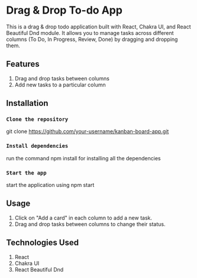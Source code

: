 # Drag & Drop To-do App

This is a drag & drop todo application built with React, Chakra UI, and React Beautiful Dnd module. It allows you to manage tasks across different columns (To Do, In Progress, Review, Done) by dragging and dropping them.

## Features

1. Drag and drop tasks between columns
2. Add new tasks to a particular column

## Installation

### `Clone the repository`

git clone https://github.com/your-username/kanban-board-app.git

### `Install dependencies`

run the command npm install for installing all the dependencies

### `Start the app`

start the application using npm start

## Usage

1. Click on "Add a card" in each column to add a new task.
2. Drag and drop tasks between columns to change their status.

## Technologies Used

1. React
2. Chakra UI
3. React Beautiful Dnd